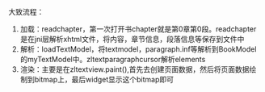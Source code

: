 大致流程：

1. 加载：readchapter，第一次打开书chapter就是第0章第0段。readchapter是在jni层解析xhtml文件，将内容，章节信息，段落信息等保存到文件中
2. 解析：loadTextModel，将textmodel，paragraph.inf等解析到BookModel的myTextModel中。zltextparagraphcursor解析elements
3. 渲染：主要是在zltextview.paint(),首先去创建页面数据，然后将页面数据绘制到bitmap上，最后widget显示这个bitmap即可